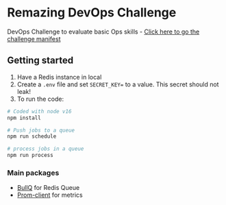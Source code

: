 # Remazing DevOps Challenge

DevOps Challenge to evaluate basic Ops skills - [Click here to go the challenge manifest](./docs/challenge.md)

## Getting started

1. Have a Redis instance in local
2. Create a `.env` file and set `SECRET_KEY=` to a value. This secret should not leak!
3. To run the code:

```sh
# Coded with node v16
npm install

# Push jobs to a queue
npm run schedule

# process jobs in a queue
npm run process
```

### Main packages

- [BullQ](https://github.com/OptimalBits/bull) for Redis Queue
- [Prom-client](https://github.com/siimon/prom-client) for metrics

